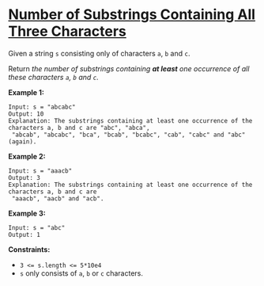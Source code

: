 [Number of Substrings Containing All Three Characters](https://leetcode.com/problems/number-of-substrings-containing-all-three-characters)
===
Given a string `s` consisting only of characters `a`, `b` and `c`.

Return _the number of substrings containing **at least** one occurrence of all these characters `a`, `b` and `c`._

**Example 1:**

```text
Input: s = "abcabc"
Output: 10
Explanation: The substrings containing at least one occurrence of the characters a, b and c are "abc", "abca",
 "abcab", "abcabc", "bca", "bcab", "bcabc", "cab", "cabc" and "abc" (again).
```

**Example 2:**

```text
Input: s = "aaacb"
Output: 3
Explanation: The substrings containing at least one occurrence of the characters a, b and c are 
 "aaacb", "aacb" and "acb".
```

**Example 3:**

```text
Input: s = "abc"
Output: 1
```

**Constraints:**

* `3 <= s.length <= 5*10e4`
* `s` only consists of `a`, `b` or `c` characters.

